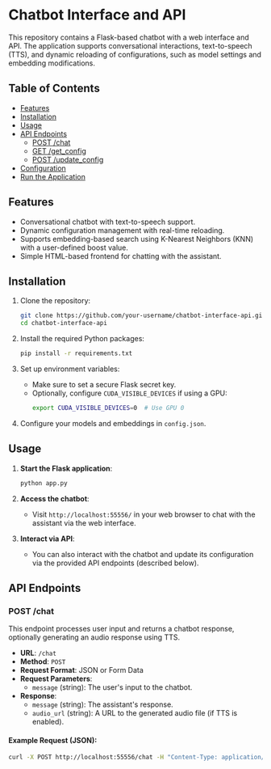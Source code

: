 # Chatbot Interface and API

This repository contains a Flask-based chatbot with a web interface and API. The application supports conversational interactions, text-to-speech (TTS), and dynamic reloading of configurations, such as model settings and embedding modifications.

## Table of Contents
- [Features](#features)
- [Installation](#installation)
- [Usage](#usage)
- [API Endpoints](#api-endpoints)
  - [POST /chat](#post-chat)
  - [GET /get_config](#get-get_config)
  - [POST /update_config](#post-update_config)
- [Configuration](#configuration)
- [Run the Application](#run-the-application)

## Features
- Conversational chatbot with text-to-speech support.
- Dynamic configuration management with real-time reloading.
- Supports embedding-based search using K-Nearest Neighbors (KNN) with a user-defined boost value.
- Simple HTML-based frontend for chatting with the assistant.

## Installation

1. Clone the repository:
    ```bash
    git clone https://github.com/your-username/chatbot-interface-api.git
    cd chatbot-interface-api
    ```

2. Install the required Python packages:
    ```bash
    pip install -r requirements.txt
    ```

3. Set up environment variables:
    - Make sure to set a secure Flask secret key.
    - Optionally, configure `CUDA_VISIBLE_DEVICES` if using a GPU:
      ```bash
      export CUDA_VISIBLE_DEVICES=0  # Use GPU 0
      ```

4. Configure your models and embeddings in `config.json`.

## Usage

1. **Start the Flask application**:
    ```bash
    python app.py
    ```

2. **Access the chatbot**:
    - Visit `http://localhost:55556/` in your web browser to chat with the assistant via the web interface.

3. **Interact via API**:
    - You can also interact with the chatbot and update its configuration via the provided API endpoints (described below).

## API Endpoints

### POST /chat

This endpoint processes user input and returns a chatbot response, optionally generating an audio response using TTS.

- **URL**: `/chat`
- **Method**: `POST`
- **Request Format**: JSON or Form Data
- **Request Parameters**:
    - `message` (string): The user's input to the chatbot.
- **Response**:
    - `message` (string): The assistant's response.
    - `audio_url` (string): A URL to the generated audio file (if TTS is enabled).

#### Example Request (JSON):

```bash
curl -X POST http://localhost:55556/chat -H "Content-Type: application/json" -d '{"message": "Hello!"}'
